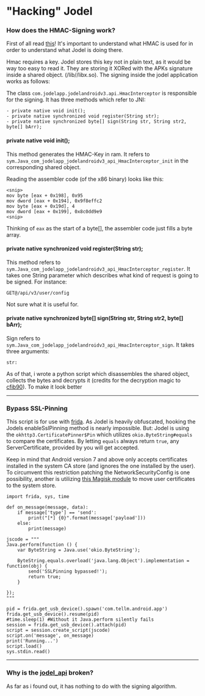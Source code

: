 # "Hacking" Jodel
### How does the HMAC-Signing work?
First of all read [this](https://en.wikipedia.org/wiki/HMAC)! It's important to understand what HMAC is used for in order to understand what Jodel is doing there.

Hmac requires a key. Jodel stores this key not in plain text, as it would be way too easy to read it. They are storing it XORed with the APKs signature inside a shared object. (<apk>/lib/<arch>/libx.so). The signing inside the jodel application works as follows:
	
The class `com.jodelapp.jodelandroidv3.api.HmacInterceptor` is responsible for the signing. It has three methods which refer to JNI:
```
- private native void init();
- private native synchronized void register(String str);
- private native synchronized byte[] sign(String str, String str2, byte[] bArr);
```

#### private native void init();
This method generates the HMAC-Key in ram. It refers to `sym.Java_com_jodelapp_jodelandroidv3_api_HmacInterceptor_init` in the corresponding shared object.

Reading the assembler code (of the x86 binary) looks like this:
```
<snip>
mov byte [eax + 0x198], 0x95
mov dword [eax + 0x194], 0x9f8effc2
mov byte [eax + 0x19d], 4
mov dword [eax + 0x199], 0x8c0dd9e9
<snip>
```

Thinking of `eax` as the start of a byte[], the assembler code just fills a byte array.

#### private native synchronized void register(String str);
This method refers to `sym.Java_com_jodelapp_jodelandroidv3_api_HmacInterceptor_register`. It takes one String parameter which describes what kind of request is going to be signed. For instance:
```
GET@/api/v3/user/config
```

Not sure what it is useful for.

#### private native synchronized byte[] sign(String str, String str2, byte[] bArr);
Sign refers to `sym.Java_com_jodelapp_jodelandroidv3_api_HmacInterceptor_sign`. It takes three arguments:
```
str: 
```


As of that, i wrote a python script which disassembles the shared object, collects the bytes and decrypts it (credits for the decryption magic to [cfib90](https://bitbucket.org/cfib90/ojoc-keyhack)). To make it look better 

---

### Bypass SSL-Pinning
This script is for use with [frida](https://frida.re/). As Jodel is heavily obfuscated, hooking the Jodels enableSslPinning method is nearly impossible. 
But: Jodel is using the `okhttp3.CertificatePinner$Pin` which utilizes `okio.ByteString#equals` to compare the certificates. By letting `equals` always return `true`, any ServerCertificate, provided by you will get accepted. 

Keep in mind that Android version 7 and above only accepts certificates installed in the system CA store (and ignores the one installed by the user). To circumvent this restriction patching the NetworkSecurityConfig is one possibility, another is utilizing [this Magisk module](https://github.com/NVISO-BE/MagiskTrustUserCerts) to move user certificates to the system store. 
```
import frida, sys, time

def on_message(message, data):
    if message['type'] == 'send':
        print("[*] {0}".format(message['payload']))
    else:
        print(message)

jscode = """
Java.perform(function () {
	var ByteString = Java.use('okio.ByteString');
	
	ByteString.equals.overload('java.lang.Object').implementation = function(obj) {
		send('SSLPinning bypassed!');
		return true;
	}

});
"""

pid = frida.get_usb_device().spawn('com.tellm.android.app')
frida.get_usb_device().resume(pid)
#time.sleep(1) #Without it Java.perform silently fails
session = frida.get_usb_device().attach(pid)
script = session.create_script(jscode)
script.on('message', on_message)
print('Running...')
script.load()
sys.stdin.read()
```
---

### Why is the [jodel_api](https://github.com/nborrmann/jodel_api) broken?
As far as i found out, it has nothing to do with the signing algorithm.
